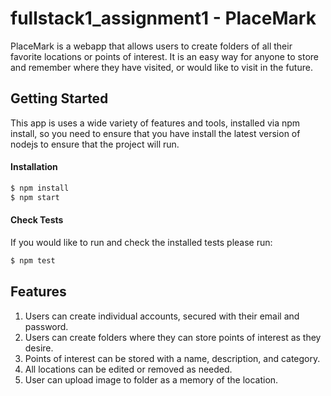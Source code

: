 # fullstack1_assignment1 - PlaceMark

PlaceMark is a webapp that allows users to create folders of all their favorite locations or points of interest. It is an easy way for anyone to store and remember where they have visited, or would like to visit in the future.

## Getting Started
This app is uses a wide variety of features and tools, installed via npm install, so you need to ensure that you have install the latest version of nodejs to ensure that the project will run.

#### Installation
```sh
$ npm install
$ npm start
```
#### Check Tests
If you would like to run and check the installed tests please run:
```sh
$ npm test
```
## Features
1. Users can create individual accounts, secured with their email and password.
2. Users can create folders where they can store points of interest as they desire.
3. Points of interest can be stored with a name, description, and category.
4. All locations can be edited or removed as needed.
5. User can upload image to folder as a memory of the location.
